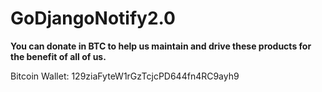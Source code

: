 # GoDjangoNotify2.0

**You can donate in BTC to help us maintain and drive these products for the benefit of all of us.**

Bitcoin Wallet: 129ziaFyteW1rGzTcjcPD644fn4RC9ayh9

